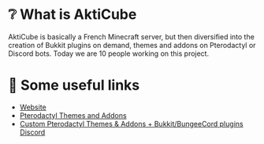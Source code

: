 # ❔ What is AktiCube 
AktiCube is basically a French Minecraft server, but then diversified into the creation of Bukkit plugins on demand, themes and addons on Pterodactyl or Discord bots.
Today we are 10 people working on this project.

# 🔗 Some useful links
- [Website](https://www.akticube.fr)
- [Pterodactyl Themes and Addons](https://pterodactylmarket.com/team/7446491)
- [Custom Pterodactyl Themes & Addons + Bukkit/BungeeCord plugins Discord](https://discord.gg/we3WzvFM5C)
